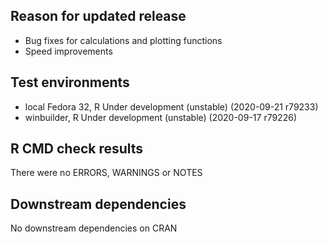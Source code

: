 ## Reason for updated release
* Bug fixes for calculations and plotting functions
* Speed improvements

## Test environments
* local Fedora 32, R Under development (unstable) (2020-09-21 r79233)
* winbuilder, R Under development (unstable) (2020-09-17 r79226)

## R CMD check results
There were no ERRORS, WARNINGS or NOTES

## Downstream dependencies
No downstream dependencies on CRAN
